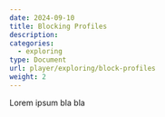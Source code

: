 ```yaml
---
date: 2024-09-10
title: Blocking Profiles
description:
categories:
  - exploring
type: Document
url: player/exploring/block-profiles
weight: 2
---
```


Lorem ipsum bla bla
